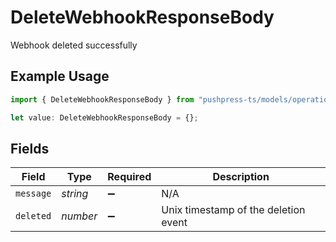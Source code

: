 # DeleteWebhookResponseBody

Webhook deleted successfully

## Example Usage

```typescript
import { DeleteWebhookResponseBody } from "pushpress-ts/models/operations";

let value: DeleteWebhookResponseBody = {};
```

## Fields

| Field                                | Type                                 | Required                             | Description                          |
| ------------------------------------ | ------------------------------------ | ------------------------------------ | ------------------------------------ |
| `message`                            | *string*                             | :heavy_minus_sign:                   | N/A                                  |
| `deleted`                            | *number*                             | :heavy_minus_sign:                   | Unix timestamp of the deletion event |